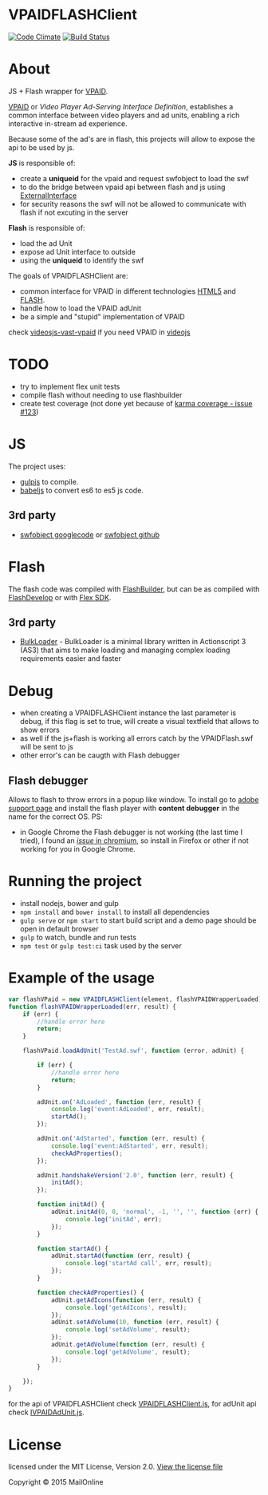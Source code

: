 VPAIDFLASHClient
==========
[![Code Climate](https://codeclimate.com/github/MailOnline/VPAIDFLASHClient/badges/gpa.svg)](https://codeclimate.com/github/MailOnline/VPAIDFLASHClient)
[![Build Status](https://travis-ci.org/MailOnline/VPAIDFLASHClient.svg?branch=master)](https://travis-ci.org/MailOnline/VPAIDFLASHClient)

About
===============
JS + Flash wrapper for [VPAID](http://www.iab.net/vpaid).

[VPAID](http://www.iab.net/vpaid) or *Video Player Ad-Serving Interface Definition*, establishes a common interface between video players and ad units, enabling a rich interactive in-stream ad experience.

Because some of the ad's are in flash, this projects will allow to expose the api to be used by js.

**JS** is responsible of:
  - create a **uniqueid** for the vpaid and request swfobject to load the swf
  - to do the bridge between vpaid api between flash and js using [ExternalInterface](http://help.adobe.com/en_US/FlashPlatform/reference/actionscript/3/flash/external/ExternalInterface.html)
  - for security reasons the swf will not be allowed to communicate with flash if not excuting in the server

**Flash** is responsible of:
  - load the ad Unit
  - expose ad Unit interface to outside
  - using the **uniqueid** to identify the swf

The goals of VPAIDFLASHClient are:
  - common interface for VPAID in different technologies [HTML5](https://github.com/MailOnline/VPAIDHTML5Client) and [FLASH](https://github.com/MailOnline/VPAIDFLASHClient).
  - handle how to load the VPAID adUnit
  - be a simple and "stupid" implementation of VPAID

check [videosjs-vast-vpaid](https://github.com/MailOnline/videojs-vast-vpaid) if you need VPAID in [videojs](https://github.com/videojs/video.js)

TODO
===============
  - try to implement flex unit tests
  - compile flash without needing to use flashbuilder
  - create test coverage (not done yet because of [karma coverage - issue #123](https://github.com/karma-runner/karma-coverage/issues/123))

JS
==

The project uses:
  - [gulpjs](http://gulpjs.com/) to compile.
  - [babeljs](https://babeljs.io) to convert es6 to es5 js code.

3rd party
---------
  - [swfobject googlecode](https://code.google.com/p/swfobject/) or [swfobject github](https://github.com/swfobject/swfobject)

Flash
==============

The flash code was compiled with [FlashBuilder](http://www.adobe.com/uk/products/flash-builder.html), but can be as compiled with [FlashDevelop](http://www.flashdevelop.org/) or with [Flex SDK](http://www.adobe.com/devnet/flex/flex-sdk-download.html).

3rd party
---------
  - [BulkLoader](https://github.com/arthur-debert/BulkLoader) - BulkLoader is a minimal library written in Actionscript 3 (AS3) that aims to make loading and managing complex loading requirements easier and faster

Debug
=====
  - when creating a VPAIDFLASHClient instance the last parameter is debug, if this flag is set to true, will create a visual textfield that allows to show errors
  - as well if the js+flash is working all errors catch by the VPAIDFlash.swf will be sent to js
  - other error's can be caugth with Flash debugger

Flash debugger
--------------
Allows to flash to throw errors in a popup like window. To install go to [adobe support page](https://www.adobe.com/support/flashplayer/downloads.html) and install the flash player with **content debugger** in the name for the correct OS.
PS:
  - in Google Chrome the Flash debugger is not working (the last time I tried), I found an [*issue* in chromium](https://code.google.com/p/chromium/issues/detail?id=478056), so install in Firefox or other if not working for you in Google Chrome.

Running the project
===================

  - install nodejs, bower and gulp
  - `npm install` and `bower install` to install all dependencies
  - `gulp serve` or `npm start` to start build script and a demo page should be open in default browser
  - `gulp` to watch, bundle and run tests
  - `npm test` or `gulp test:ci` task used by the server

Example of the usage
==========================================

```javascript
var flashVPaid = new VPAIDFLASHClient(element, flashVPAIDWrapperLoaded);
function flashVPAIDWrapperLoaded(err, result) {
    if (err) {
        //handle error here
        return;
    }

    flashVPaid.loadAdUnit('TestAd.swf', function (error, adUnit) {

        if (err) {
            //handle error here
            return;
        }

        adUnit.on('AdLoaded', function (err, result) {
            console.log('event:AdLoaded', err, result);
            startAd();
        });

        adUnit.on('AdStarted', function (err, result) {
            console.log('event:AdStarted', err, result);
            checkAdProperties();
        });

        adUnit.handshakeVersion('2.0', function (err, result) {
            initAd();
        });

        function initAd() {
            adUnit.initAd(0, 0, 'normal', -1, '', '', function (err) {
                console.log('initAd', err);
            });
        }

        function startAd() {
            adUnit.startAd(function (err, result) {
                console.log('startAd call', err, result);
            });
        }

        function checkAdProperties() {
            adUnit.getAdIcons(function (err, result) {
                console.log('getAdIcons', result);
            });
            adUnit.setAdVolume(10, function (err, result) {
                console.log('setAdVolume', result);
            });
            adUnit.getAdVolume(function (err, result) {
                console.log('getAdVolume', result);
            });
        }

    });
}
```

for the api of VPAIDFLASHClient check [VPAIDFLASHClient.js](js/VPAIDFLASHClient.js), for adUnit api check [IVPAIDAdUnit.js](js/IVPAIDAdUnit.js).

License
=======
licensed under the MIT License, Version 2.0. [View the license file](LICENSE.md)

Copyright &copy; 2015 MailOnline

